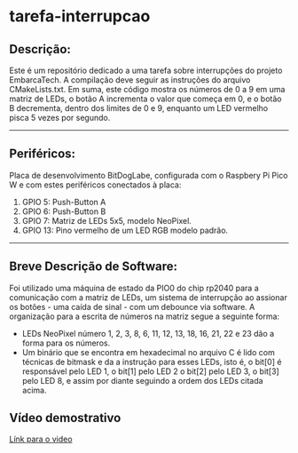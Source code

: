 # tarefa-interrupcao
## Descrição: 
Este é um repositório dedicado a uma tarefa sobre interrupções do projeto EmbarcaTech. A compilação
deve seguir as instruções do arquivo CMakeLists.txt. Em suma, este código mostra os números de 0 a 9
em uma matriz de LEDs, o botão A incrementa o valor que começa em 0, e o botão B decrementa, dentro dos
limites de 0 e 9, enquanto um LED vermelho pisca 5 vezes por segundo.

---
## Periféricos:
Placa de desenvolvimento BitDogLabe, configurada com o Raspbery Pi Pico W e com estes periféricos conectados à placa:
  1. GPIO 5: Push-Button A
  2. GPIO 6: Push-Button B
  3. GPIO 7: Matriz de LEDs 5x5, modelo NeoPixel.
  4. GPIO 13: Pino vermelho de um LED RGB modelo padrão.
---

## Breve Descrição de Software:
Foi utilizado uma máquina de estado da PIO0 do chip rp2040 para a comunicação com a matriz de LEDs,
um sistema de interrupção ao assionar os botões - uma caída de sinal - com um debounce via software.
A organização para a escrita de números na matriz segue a seguinte forma:
  - LEDs NeoPixel número 1, 2, 3, 8, 6, 11, 12, 13, 18, 16, 21, 22 e 23 dão a forma para os números.
  - Um binário que se encontra em hexadecimal no arquivo C é lido com técnicas de bitmask
  e da a instrução para esses LEDs, isto é, o bit\[0\] é responsável pelo LED 1, o bit\[1\] pelo LED 2
  o bit\[2\] pelo LED 3, o bit\[3\] pelo LED 8, e assim por diante seguindo a ordem dos LEDs citada acima.

## Vídeo demostrativo
[Línk para o video](https://drive.google.com/file/d/1HtyOO65eTM0WXf-lHYBin70TQpHN6EUy/view?usp=drive_link)
